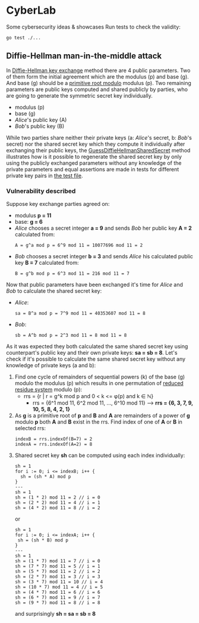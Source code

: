 # CyberLab
Some cybersecurity ideas & showcases
Run tests to check the validity:
```shell
go test ./...
```

## Diffie-Hellman man-in-the-middle attack
In [Diffie-Hellman key exchange][diffie-hellman] method there are 4 public parameters.
Two of them form the initial agreement which are the modulus (p) and base (g).
And base (g) should be a [primitive root modulo][primitive-root-n] modulus (p).
Two remaining parameters are public keys computed and shared publicly by parties,
who are going to generate the symmetric secret key individually.
* modulus (p)
* base (g)
* _Alice_'s public key (A)
* _Bob_'s public key (B)

While two parties share neither their private keys (a: _Alice_'s secret, b: _Bob_'s secret) nor the shared secret key
which they compute it individually after exchanging their public keys,
the [GuessDiffieHellmanSharedSecret][guess-diffie-hellman-shared-secret-method] method illustrates
how is it possible to regenerate the shared secret key by only using the publicly exchanged parameters
without any knowledge of the private parameters and equal assertions are made in tests for different private key pairs
in [the test file][guess-diffie-hellman-shared-secret-tests].

### Vulnerability described
Suppose key exchange parties agreed on:
* modulus **p = 11**
* base: **g = 6**
* _Alice_ chooses a secret integer **a = 9** and sends _Bob_ her public key **A = 2** calculated from:
	```
	A = g^a mod p = 6^9 mod 11 = 10077696 mod 11 = 2
	```
* _Bob_ chooses a secret integer **b = 3** and sends _Alice_ his calculated public key **B = 7** calculated from:
	```
	B = g^b mod p = 6^3 mod 11 = 216 mod 11 = 7
	```

Now that public parameters have been exchanged it's time for _Alice_ and _Bob_ to calculate the shared secret key:
* _Alice_:
	```
	sa = B^a mod p = 7^9 mod 11 = 40353607 mod 11 = 8
	```
* _Bob_:
	```
	sb = A^b mod p = 2^3 mod 11 = 8 mod 11 = 8
	```

As it was expected they both calculated the same shared secret key
using counterpart's public key and their own private keys: **sa = sb = 8**. Let's check if it's possible to calculate the same shared secret key without any knowledge of private keys (a and b):
1. Find one cycle of remainders of sequential powers (k) of the base (g) modulo the modulus (p) which results in
one permutation of [reduced residue system][reduced-residue-system] modulo (p):
   * rrs = {r | r = g^k mod p and 0 < k <= φ(p) and k ∈ ℕ}
     * rrs = {6^1 mod 11, 6^2 mod 11, ..., 6^10 mod 11} --> **rrs = {6, 3, 7, 9, 10, 5, 8, 4, 2, 1}**
2. As **g** is a primitive root of **p** and **B** and **A** are remainders of a power of **g** modulo **p**
both **A** and **B** exist in the rrs. Find index of one of **A** or **B** in selected rrs:
	```
	indexB = rrs.indexOf(B=7) = 2
	indexA = rrs.indexOf(A=2) = 8
	```
3. Shared secret key **sh** can be computed using each index individually:
	```
	sh = 1
	for i := 0; i <= indexB; i++ {
	  sh = (sh * A) mod p
	}
	---
	sh = 1
	sh = (1 * 2) mod 11 = 2 // i = 0
	sh = (2 * 2) mod 11 = 4 // i = 1
	sh = (4 * 2) mod 11 = 8 // i = 2
	```
	or
	```
	sh = 1
	for i := 0; i <= indexA; i++ {
	 sh = (sh * B) mod p
	}
	---
	sh = 1
	sh = (1 * 7) mod 11 = 7 // i = 0
	sh = (7 * 7) mod 11 = 5 // i = 1
	sh = (5 * 7) mod 11 = 2 // i = 2
	sh = (2 * 7) mod 11 = 3 // i = 3
	sh = (3 * 7) mod 11 = 10 // i = 4
	sh = (10 * 7) mod 11 = 4 // i = 5
	sh = (4 * 7) mod 11 = 6 // i = 6
	sh = (6 * 7) mod 11 = 9 // i = 7
	sh = (9 * 7) mod 11 = 8 // i = 8
	```
	and surprisingly **sh = sa = sb = 8**

[diffie-hellman]: https://en.wikipedia.org/wiki/Diffie%E2%80%93Hellman_key_exchange
[primitive-root-n]: https://en.wikipedia.org/wiki/Primitive_root_modulo_n
[guess-diffie-hellman-shared-secret-method]: https://github.com/pouyanh/cyberlab/blob/master/diffiehellman.go#L53
[guess-diffie-hellman-shared-secret-tests]: https://github.com/pouyanh/cyberlab/blob/master/diffiehellman_test.go#L51
[reduced-residue-system]: https://en.wikipedia.org/wiki/Reduced_residue_system
